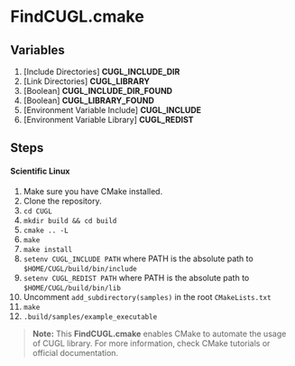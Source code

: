 # FindCUGL.cmake


## Variables

1. [Include Directories] **CUGL_INCLUDE_DIR** 
2. [Link Directories] **CUGL_LIBRARY** 
3. [Boolean] **CUGL_INCLUDE_DIR_FOUND** 
4. [Boolean] **CUGL_LIBRARY_FOUND**
5. [Environment Variable Include] **CUGL_INCLUDE**
6. [Environment Variable Library] **CUGL_REDIST**

## Steps

#### Scientific Linux

1. Make sure you have CMake installed.
2. Clone the repository.
3. `cd CUGL`
4. `mkdir build && cd build`
5. `cmake .. -L`
6. `make`
7. `make install`
8. `setenv CUGL_INCLUDE PATH` where PATH is the absolute path to `$HOME/CUGL/build/bin/include`
9. `setenv CUGL_REDIST PATH` where PATH is the absolute path to `$HOME/CUGL/build/bin/lib`
10. Uncomment `add_subdirectory(samples)` in the root `CMakeLists.txt`
11. `make`
12. `.build/samples/example_executable`


> **Note:** This **FindCUGL.cmake** enables CMake to automate the usage of CUGL
library. For more information, check CMake tutorials or official documentation.
